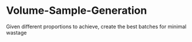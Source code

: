# Volume-Sample-Generation
Given different proportions to achieve, create the best batches for minimal wastage
